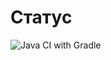 # Статус
![Java CI with Gradle](https://github.com/MikhailVoroshilov/PageObject/actions/workflows/gradleVetki.yml/badge.svg?branch=values?event=push)
